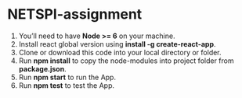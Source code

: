 # NETSPI-assignment

1. You’ll need to have **Node >= 6** on your machine.
2. Install react global version using  **install -g create-react-app**.
3. Clone or download this code into your local directory or folder.
4. Run **npm install** to copy the node-modules into project folder from **package.json**.
5. Run **npm start** to run the App.
6. Run **npm test** to test the App. 
